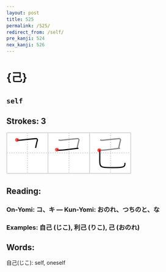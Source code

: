 ```yaml
---
layout: post
title: 525
permalink: /525/
redirect_from: /self/
pre_kanji: 524
nex_kanji: 526
---
```


# {己}

## `self`

## Strokes: 3

<div class="stroke"><img src="../images/E5B7B1.png" /></div>

## Reading:

### On-Yomi: コ、キ &mdash; Kun-Yomi: おのれ、つちのと、な

### Examples: 自己 (じこ), 利己 (りこ), 己 (おのれ)

## Words:

自己(じこ): self, oneself
